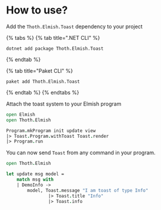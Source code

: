 # How to use?

Add the `Thoth.Elmish.Toast` dependency to your project

{% tabs %}
{% tab title=".NET CLI" %}
```text
dotnet add package Thoth.Elmish.Toast
```
{% endtab %}

{% tab title="Paket CLI" %}
```
paket add Thoth.Elmish.Toast
```
{% endtab %}
{% endtabs %}

Attach the toast system to your Elmish program

```fsharp
open Elmish
open Thoth.Elmish

Program.mkProgram init update view
|> Toast.Program.withToast Toast.render
|> Program.run
```

You can now send `Toast` from any command in your program.

```fsharp
open Thoth.Elmish

let update msg model =
    match msg with
    | DemoInfo ->
        model, Toast.message "I am toast of type Info"
                |> Toast.title "Info"
                |> Toast.info
```

